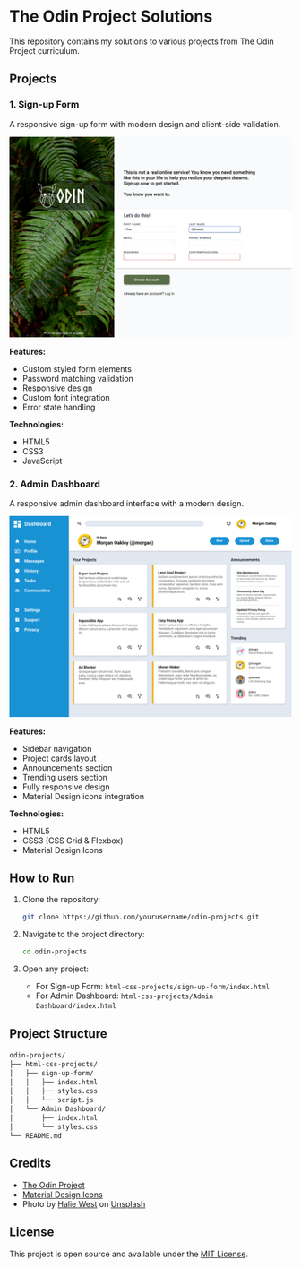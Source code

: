 # The Odin Project Solutions

This repository contains my solutions to various projects from The Odin Project curriculum.

## Projects

### 1. Sign-up Form

A responsive sign-up form with modern design and client-side validation.

![Sign-up Form Preview](html-css-projects/sign-up-form/signup-form-preview.png)

**Features:**

- Custom styled form elements
- Password matching validation
- Responsive design
- Custom font integration
- Error state handling

**Technologies:**

- HTML5
- CSS3
- JavaScript

### 2. Admin Dashboard

A responsive admin dashboard interface with a modern design.

![Admin Dashboard Preview](html-css-projects/Admin%20Dashboard/dashboard-project.png)

**Features:**

- Sidebar navigation
- Project cards layout
- Announcements section
- Trending users section
- Fully responsive design
- Material Design icons integration

**Technologies:**

- HTML5
- CSS3 (CSS Grid & Flexbox)
- Material Design Icons

## How to Run

1. Clone the repository:

   ```bash
   git clone https://github.com/yourusername/odin-projects.git
   ```

2. Navigate to the project directory:

   ```bash
   cd odin-projects
   ```

3. Open any project:
   - For Sign-up Form: `html-css-projects/sign-up-form/index.html`
   - For Admin Dashboard: `html-css-projects/Admin Dashboard/index.html`

## Project Structure

```
odin-projects/
├── html-css-projects/
│   ├── sign-up-form/
│   │   ├── index.html
│   │   ├── styles.css
│   │   └── script.js
│   └── Admin Dashboard/
│       ├── index.html
│       └── styles.css
└── README.md
```

## Credits

- [The Odin Project](https://www.theodinproject.com/)
- [Material Design Icons](https://materialdesignicons.com/)
- Photo by [Halie West](https://unsplash.com/@haliewestphoto) on [Unsplash](https://unsplash.com/)

## License

This project is open source and available under the [MIT License](LICENSE).
